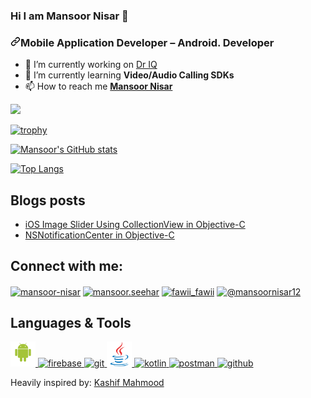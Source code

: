 ### Hi I am Mansoor Nisar 👋

<h3 dir="auto"><a id="user-content" class="anchor" aria-hidden="true" href="#"><svg class="octicon octicon-link" viewBox="0 0 16 16" version="1.1" width="16" height="16" aria-hidden="true"><path fill-rule="evenodd" d="M7.775 3.275a.75.75 0 001.06 1.06l1.25-1.25a2 2 0 112.83 2.83l-2.5 2.5a2 2 0 01-2.83 0 .75.75 0 00-1.06 1.06 3.5 3.5 0 004.95 0l2.5-2.5a3.5 3.5 0 00-4.95-4.95l-1.25 1.25zm-4.69 9.64a2 2 0 010-2.83l2.5-2.5a2 2 0 012.83 0 .75.75 0 001.06-1.06 3.5 3.5 0 00-4.95 0l-2.5 2.5a3.5 3.5 0 004.95 4.95l1.25-1.25a.75.75 0 00-1.06-1.06l-1.25 1.25a2 2 0 01-2.83 0z"></path></svg></a>Mobile Application Developer – Android. Developer</h3>

- 🔭 I’m currently working on [Dr IQ](https://play.google.com/store/apps/details?id=com.attech.attech_android_1.driq&hl=en&gl=US)
- 🌱 I’m currently learning <strong>Video/Audio Calling SDKs</strong>
- 📫 How to reach me <strong><a href="mailto:mansoornisar12@gmail.com">Mansoor Nisar</a></strong>

![](https://komarev.com/ghpvc/?username=mansoornisar92)

[![trophy](https://github-profile-trophy.vercel.app/?username=mansoornisar92&theme=dracula)](https://github.com/ryo-ma/github-profile-trophy)

[![Mansoor's GitHub stats](https://github-readme-stats.vercel.app/api?username=mansoornisar92&hide=stars&show_icons=true&theme=dark)](https://github.com/mansoornisar92/github-readme-stats)

[![Top Langs](https://github-readme-stats.vercel.app/api/top-langs/?username=mansoornisar92&theme=dracula&layout=compact)](https://github.com/mansoornisar92/github-readme-stats)


## Blogs posts
<ul dir="auto">
<li><a href="https://medium.com/@mansoornisar12/ios-image-slider-using-collectionview-in-objective-c-25aae3a996ac" rel="nofollow">iOS Image Slider Using CollectionView in Objective-C</a></li>
<li><a href="https://medium.com/@mansoornisar12/nsnotificationcenter-885c2bb2aaec" rel="nofollow">NSNotificationCenter in Objective-C</a></li>
</ul>


## Connect with me:
<p align="left" dir="auto">
<a href="https://linkedin.com/in/mansoor-nisar" rel="nofollow"><img align="center" src="https://raw.githubusercontent.com/rahuldkjain/github-profile-readme-generator/master/src/images/icons/Social/linked-in-alt.svg" alt="mansoor-nisar" height="30" width="40" style="max-width: 100%;"></a>
<a href="https://fb.com/mansoor.seehar" rel="nofollow"><img align="center" src="https://raw.githubusercontent.com/rahuldkjain/github-profile-readme-generator/master/src/images/icons/Social/facebook.svg" alt="mansoor.seehar" height="30" width="40" style="max-width: 100%;"></a>
<a href="https://instagram.com/fawii_fawii" rel="nofollow"><img align="center" src="https://raw.githubusercontent.com/rahuldkjain/github-profile-readme-generator/master/src/images/icons/Social/instagram.svg" alt="fawii_fawii" height="30" width="40" style="max-width: 100%;"></a>
<a href="https://medium.com/@mansoornisar12" rel="nofollow"><img align="center" src="https://raw.githubusercontent.com/rahuldkjain/github-profile-readme-generator/master/src/images/icons/Social/medium.svg" alt="@mansoornisar12" height="30" width="40" style="max-width: 100%;"></a>
</p>

## Languages & Tools
<p align="left" dir="auto"> <a href="https://developer.android.com" rel="nofollow"> <img src="https://raw.githubusercontent.com/devicons/devicon/master/icons/android/android-original-wordmark.svg" alt="android" width="40" height="40" style="max-width: 100%;"> </a>  <a href="https://firebase.google.com/" rel="nofollow"> <img src="https://camo.githubusercontent.com/dd4b2422ed3bfc9da88c43d18550375c66f9584327dff7ecc19315ce50b96f07/68747470733a2f2f7777772e766563746f726c6f676f2e7a6f6e652f6c6f676f732f66697265626173652f66697265626173652d69636f6e2e737667" alt="firebase" width="40" height="40" data-canonical-src="https://www.vectorlogo.zone/logos/firebase/firebase-icon.svg" style="max-width: 100%;"> </a> <a href="https://git-scm.com/" rel="nofollow"> <img src="https://camo.githubusercontent.com/fbfcb9e3dc648adc93bef37c718db16c52f617ad055a26de6dc3c21865c3321d/68747470733a2f2f7777772e766563746f726c6f676f2e7a6f6e652f6c6f676f732f6769742d73636d2f6769742d73636d2d69636f6e2e737667" alt="git" width="40" height="40" data-canonical-src="https://www.vectorlogo.zone/logos/git-scm/git-scm-icon.svg" style="max-width: 100%;"> </a> <a href="https://www.java.com" rel="nofollow"> <img src="https://raw.githubusercontent.com/devicons/devicon/master/icons/java/java-original.svg" alt="java" width="40" height="40" style="max-width: 100%;"> </a> <a href="https://kotlinlang.org" rel="nofollow"> <img src="https://camo.githubusercontent.com/76ae44a94388e048be2d8f5730d221c844f291162e6c5cdd632b1623a1b859f8/68747470733a2f2f7777772e766563746f726c6f676f2e7a6f6e652f6c6f676f732f6b6f746c696e6c616e672f6b6f746c696e6c616e672d69636f6e2e737667" alt="kotlin" width="40" height="40" data-canonical-src="https://www.vectorlogo.zone/logos/kotlinlang/kotlinlang-icon.svg" style="max-width: 100%;"> </a> <a href="https://postman.com" rel="nofollow"> <img src="https://camo.githubusercontent.com/93b32389bf746009ca2370de7fe06c3b5146f4c99d99df65994f9ced0ba41685/68747470733a2f2f7777772e766563746f726c6f676f2e7a6f6e652f6c6f676f732f676574706f73746d616e2f676574706f73746d616e2d69636f6e2e737667" alt="postman" width="40" height="40" data-canonical-src="https://www.vectorlogo.zone/logos/getpostman/getpostman-icon.svg" style="max-width: 100%;"> </a> 
<a href="https://github.com" rel="nofollow"> <img src="https://raw.githubusercontent.com/jmnote/z-icons/master/svg/github.svg" alt="github" width="40" height="40" data-canonical-src="https://raw.githubusercontent.com/jmnote/z-icons/master/svg/github.svg" style="max-width: 100%;"> </a> 
</p>


Heavily inspired by: [Kashif Mahmood](https://github.com/Kashif-E)
<!--
**MansoorNisar92/mansoornisar92** is a ✨ _special_ ✨ repository because its `README.md` (this file) appears on your GitHub profile.

Here are some ideas to get you started:



- 👯 I’m looking to collaborate on ...
- 🤔 I’m looking for help with ...
- 💬 Ask me about ...
- 😄 Pronouns: ...
- ⚡ Fun fact: ...
-->
